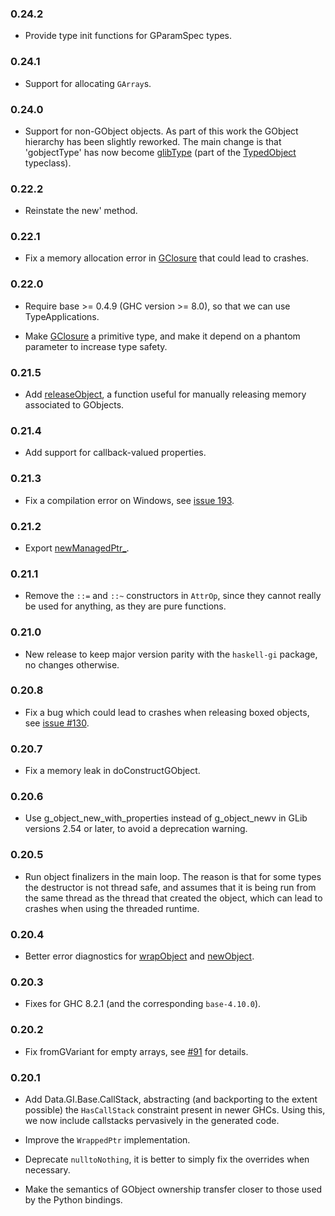 ### 0.24.2

+ Provide type init functions for GParamSpec types.

### 0.24.1

+ Support for allocating `GArray`s.

### 0.24.0

+ Support for non-GObject objects. As part of this work the GObject hierarchy has been slightly reworked. The main change is that 'gobjectType' has now become [glibType](https://hackage.haskell.org/package/haskell-gi-base-0.24.0/docs/Data-GI-Base-BasicTypes.html#v:glibType) (part of the [TypedObject](https://hackage.haskell.org/package/haskell-gi-base-0.24.0/docs/Data-GI-Base-BasicTypes.html#t:TypedObject) typeclass).

### 0.22.2

+ Reinstate the new' method.

### 0.22.1

+ Fix a memory allocation error in [GClosure](https://hackage.haskell.org/package/haskell-gi-base-0.22.0/docs/Data-GI-Base.html#t:GClosure) that could lead to crashes.

### 0.22.0

+ Require base >= 0.4.9 (GHC version >= 8.0), so that we can use TypeApplications.

+ Make [GClosure](https://hackage.haskell.org/package/haskell-gi-base-0.22.0/docs/Data-GI-Base.html#t:GClosure) a primitive type, and make it depend on a phantom parameter to increase type safety.

### 0.21.5

+ Add [releaseObject](https://hackage.haskell.org/package/haskell-gi-base-0.21.5/docs/Data-GI-Base-ManagedPtr.html#v:releaseObject), a function useful for manually releasing memory associated to GObjects.

### 0.21.4

+ Add support for callback-valued properties.

### 0.21.3

+ Fix a compilation error on Windows, see [issue 193](https://github.com/haskell-gi/haskell-gi/issues/193).

### 0.21.2

+ Export [newManagedPtr_](https://hackage.haskell.org/package/haskell-gi-base-0.21.2/docs/Data-GI-Base-ManagedPtr.html#v:newManagedPtr_).

### 0.21.1

+ Remove the `::=` and `::~` constructors in `AttrOp`, since they cannot really be used for anything, as they are pure functions.

### 0.21.0

+ New release to keep major version parity with the `haskell-gi` package, no changes otherwise.

### 0.20.8

+ Fix a bug which could lead to crashes when releasing boxed objects, see [issue #130](https://github.com/haskell-gi/haskell-gi/issues/130).

### 0.20.7

+ Fix a memory leak in doConstructGObject.

### 0.20.6

+ Use g_object_new_with_properties instead of g_object_newv in
GLib versions 2.54 or later, to avoid a deprecation warning.

### 0.20.5

+ Run object finalizers in the main loop. The reason is that for
some types the destructor is not thread safe, and assumes that it
is being run from the same thread as the thread that created the object,
which can lead to crashes when using the threaded runtime.

### 0.20.4

+ Better error diagnostics for [wrapObject](https://hackage.haskell.org/package/haskell-gi-base/docs/Data-GI-Base-ManagedPtr.html#v:wrapObject) and [newObject](https://hackage.haskell.org/package/haskell-gi-base/docs/Data-GI-Base-ManagedPtr.html#v:newObject).

### 0.20.3

+ Fixes for GHC 8.2.1 (and the corresponding `base-4.10.0`).

### 0.20.2

+ Fix fromGVariant for empty arrays, see [#91](https://github.com/haskell-gi/haskell-gi/issues/91) for details.

### 0.20.1

+ Add Data.GI.Base.CallStack, abstracting (and backporting to the
extent possible) the `HasCallStack` constraint present in newer
GHCs. Using this, we now include callstacks pervasively in the
generated code.

+ Improve the `WrappedPtr` implementation.

+ Deprecate `nulltoNothing`, it is better to simply fix the
overrides when necessary.

+ Make the semantics of GObject ownership transfer closer to those used by the Python bindings.
